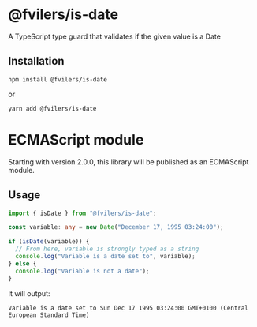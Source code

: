# @fvilers/is-date

A TypeScript type guard that validates if the given value is a Date

## Installation

```
npm install @fvilers/is-date
```

or

```
yarn add @fvilers/is-date
```

# ECMAScript module

Starting with version 2.0.0, this library will be published as an ECMAScript module.

## Usage

```ts
import { isDate } from "@fvilers/is-date";

const variable: any = new Date("December 17, 1995 03:24:00");

if (isDate(variable)) {
  // From here, variable is strongly typed as a string
  console.log("Variable is a date set to", variable);
} else {
  console.log("Variable is not a date");
}
```

It will output:

```
Variable is a date set to Sun Dec 17 1995 03:24:00 GMT+0100 (Central European Standard Time)
```

